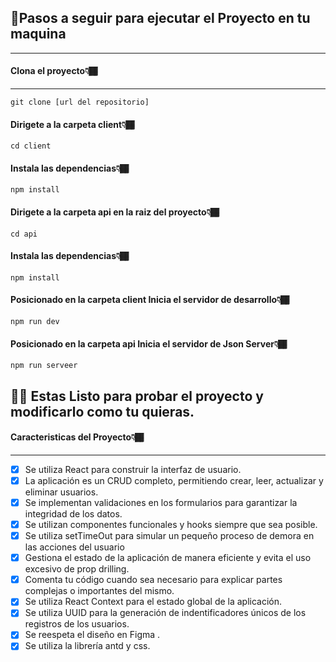 ## 📄Pasos a seguir para ejecutar el Proyecto en tu maquina

---

#### Clona el proyecto👇🏾

---

```
git clone [url del repositorio]
```

#### Dirigete a la carpeta **client**👇🏾

```
cd client
```

#### Instala las dependencias👇🏾

```
npm install
```

#### Dirigete a la carpeta **api** en la raiz del proyecto👇🏾

```
cd api
```

#### Instala las dependencias👇🏾

```
npm install
```

#### Posicionado en la carpeta client Inicia el servidor de desarrollo👇🏾

```
npm run dev
```

#### Posicionado en la carpeta api Inicia el servidor de Json Server👇🏾

```
npm run serveer
```

## 🎉🎉 Estas Listo para probar el proyecto y modificarlo como tu quieras.

#### Caracteristicas del Proyecto👇🏾

---

- [x] Se utiliza React para construir la interfaz de usuario.
- [x] La aplicación es un CRUD completo, permitiendo crear, leer, actualizar y eliminar usuarios.
- [x] Se implementan validaciones en los formularios para garantizar la integridad de los datos.
- [x] Se utilizan componentes funcionales y hooks siempre que sea posible.
- [x] Se utiliza setTimeOut para simular un pequeño proceso de demora en las acciones del usuario
- [x] Gestiona el estado de la aplicación de manera eficiente y evita el uso excesivo de prop drilling.
- [x] Comenta tu código cuando sea necesario para explicar partes complejas o importantes del mismo.
- [x] Se utiliza React Context para el estado global de la aplicación.
- [x] Se utiliza UUID para la generación de indentificadores únicos de los registros de los usuarios.
- [x] Se reespeta el diseño en Figma .
- [x] Se utiliza la librería antd y css.
